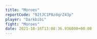 ```yaml
---
title: "Moroes"
reportCode: "92tJC1P8zdqrZ43p"
player: "Darkbibi"
fight: "Moroes"
date: 2021-10-16T13:08:36.936000+00:00
---
```

